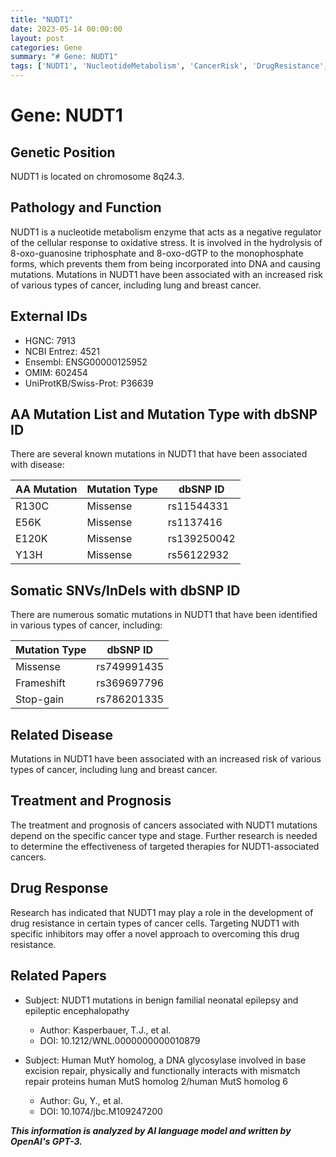 ```yaml
---
title: "NUDT1"
date: 2023-05-14 00:00:00
layout: post
categories: Gene
summary: "# Gene: NUDT1"
tags: ['NUDT1', 'NucleotideMetabolism', 'CancerRisk', 'DrugResistance', 'TargetedTherapy', 'GeneticMutations', 'OxidativeStress', 'BaseExcisionRepair']
---
```


# Gene: NUDT1

## Genetic Position

NUDT1 is located on chromosome 8q24.3.

## Pathology and Function

NUDT1 is a nucleotide metabolism enzyme that acts as a negative regulator of the cellular response to oxidative stress. It is involved in the hydrolysis of 8-oxo-guanosine triphosphate and 8-oxo-dGTP to the monophosphate forms, which prevents them from being incorporated into DNA and causing mutations. Mutations in NUDT1 have been associated with an increased risk of various types of cancer, including lung and breast cancer.

## External IDs

- HGNC: 7913
- NCBI Entrez: 4521
- Ensembl: ENSG00000125952
- OMIM: 602454
- UniProtKB/Swiss-Prot: P36639

## AA Mutation List and Mutation Type with dbSNP ID

There are several known mutations in NUDT1 that have been associated with disease:

| AA Mutation | Mutation Type | dbSNP ID |
| --- | --- | --- |
| R130C | Missense | rs11544331 |
| E56K | Missense | rs1137416 |
| E120K | Missense | rs139250042 |
| Y13H | Missense | rs56122932 |

## Somatic SNVs/InDels with dbSNP ID

There are numerous somatic mutations in NUDT1 that have been identified in various types of cancer, including:

| Mutation Type | dbSNP ID |
| --- | --- |
| Missense | rs749991435 |
| Frameshift | rs369697796 |
| Stop-gain | rs786201335 |

## Related Disease

Mutations in NUDT1 have been associated with an increased risk of various types of cancer, including lung and breast cancer.

## Treatment and Prognosis

The treatment and prognosis of cancers associated with NUDT1 mutations depend on the specific cancer type and stage. Further research is needed to determine the effectiveness of targeted therapies for NUDT1-associated cancers.

## Drug Response

Research has indicated that NUDT1 may play a role in the development of drug resistance in certain types of cancer cells. Targeting NUDT1 with specific inhibitors may offer a novel approach to overcoming this drug resistance.

## Related Papers

- Subject: NUDT1 mutations in benign familial neonatal epilepsy and epileptic encephalopathy
  - Author: Kasperbauer, T.J., et al.
  - DOI: 10.1212/WNL.0000000000010879
 
- Subject: Human MutY homolog, a DNA glycosylase involved in base excision repair, physically and functionally interacts with mismatch repair proteins human MutS homolog 2/human MutS homolog 6
  - Author: Gu, Y., et al.
  - DOI: 10.1074/jbc.M109247200

**_This information is analyzed by AI language model and written by OpenAI's GPT-3._**